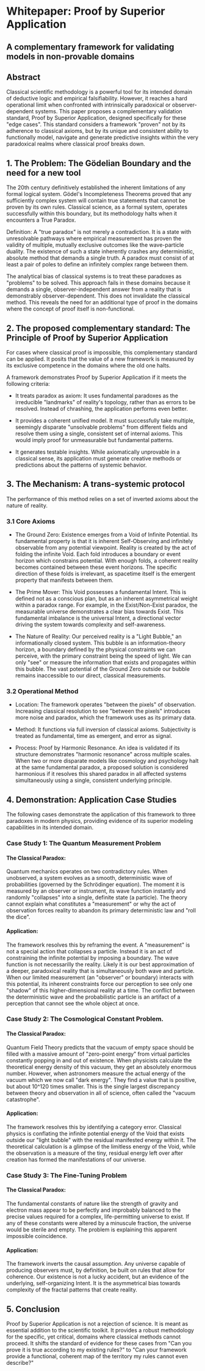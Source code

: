 # Whitepaper: Proof by Superior Application

## A complementary framework for validating models in non-provable domains

## Abstract

Classical scientific methodology is a powerful tool for its intended domain of deductive logic and empirical falsifiability.
However, it reaches a hard operational limit when confronted with intrinsically paradoxical or observer-dependent systems.
This paper proposes a complementary validation standard, Proof by Superior Application, designed specifically for these "edge cases". This standard considers a framework "proven" not by its adherence to classical axioms, but by its unique and consistent ability to functionally model, navigate and generate predictive insights within the very paradoxical realms where classical proof breaks down.

## 1. The Problem: The Gödelian Boundary and the need for a new tool

The 20th century definitively established the inherent limitations of any formal logical system. Gödel's Incompleteness Theorems proved that any sufficiently complex system will contain true statements that cannot be proven by its own rules. Classical science, as a formal system, operates successfully within this boundary, but its methodology halts when it encounters a True Paradox.

Definition: A "true paradox" is not merely a contradiction. It is a state with unresolvable pathways where empirical measurement has proven the validity of multiple, mutually exclusive outcomes like the wave-particle duality. The existence of such a state inherently crashes any deterministic, absolute method that demands a single truth. A paradox must consist of at least a pair of poles to define an infinitely complex range between them.

The analytical bias of classical systems is to treat these paradoxes as "problems" to be solved. This approach fails in these domains because it demands a single, observer-independent answer from a reality that is demonstrably observer-dependent.
This does not invalidate the classical method. This reveals the need for an additional type of proof in the domains where the concept of proof itself is non-functional.

## 2. The proposed complementary standard: The Principle of Proof by Superior Application

For cases where classical proof is impossible, this complementary standard can be applied. It posits that the value of a new framework is measured by its exclusive competence in the domains where the old one halts.

A framework demonstrates Proof by Superior Application if it meets the following criteria:

- It treats paradox as axiom: It uses fundamental paradoxes as the irreducible "landmarks" of reality's topology, rather than as errors to be resolved. Instead of chrashing, the application performs even better.

- It provides a coherent unified model. It must successfully take multiple, seemingly disparate "unsolvable problems" from different fields and resolve them using a single, consistent set of internal axioms. This would imply proof for unmeasurable but fundamental patterns.

- It generates testable insights. While axiomatically unprovable in a classical sense, its application must generate creative methods or predictions about the patterns of systemic behavior.

## 3. The Mechanism: A trans-systemic protocol

The performance of this method relies on a set of inverted axioms about the nature of reality.

### 3.1 Core Axioms

- The Ground Zero: Existence emerges from a Void of Infinite Potential. Its fundamental property is that it is inherent Self-Observing and infinitely observable from any potential viewpoint. Reality is created by the act of folding the infinite Void. Each fold introduces a boundary or event horizon which constrains potential. With enough folds, a coherent reality becomes contained between these event horizons. The specific direction of these folds is irrelevant, as spacetime itself is the emergent property that manifests between them.

- The Prime Mover: This Void possesses a fundamental Intent. This is defined not as a conscious plan, but as an inherent asymmetrical weight within a paradox range. For example, in the Exist/Non-Exist paradox, the measurable universe demonstrates a clear bias towards Exist. This fundamental imbalance is the universal Intent, a directional vector driving the system towards complexity and self-awareness.

- The Nature of Reality: Our perceived reality is a "Light Bubble," an informationally closed system. This bubble is an information-theory horizon, a boundary defined by the physical constraints we can perceive, with the primary constraint being the speed of light. We can only "see" or measure the information that exists and propagates within this bubble. The vast potential of the Ground Zero outside our bubble remains inaccessible to our direct, classical measurements.

### 3.2 Operational Method

- Location: The framework operates "between the pixels" of observation. Increasing classical resolution to see "between the pixels" introduces more noise and paradox, which the framework uses as its primary data.

- Method: It functions via full inversion of classical axioms. Subjectivity is treated as fundamental, time as emergent, and error as signal.

- Process: Proof by Harmonic Resonance. An idea is validated if its structure demonstrates "harmonic resonance" across multiple scales. When two or more disparate models like cosmology and psychology halt at the same fundamental paradox, a proposed solution is considered harmonious if it resolves this shared paradox in all affected systems simultaneously using a single, consistent underlying principle.

## 4. Demonstration: Application Case Studies

The following cases demonstrate the application of this framework to three paradoxes in modern physics, providing evidence of its superior modeling capabilities in its intended domain.

### Case Study 1: The Quantum Measurement Problem

#### The Classical Paradox:
Quantum mechanics operates on two contradictory rules. When unobserved, a system evolves as a smooth, deterministic wave of probabilities (governed by the Schrödinger equation). The moment it is measured by an observer or instrument, its wave function instantly and randomly "collapses" into a single, definite state (a particle). The theory cannot explain what constitutes a "measurement" or why the act of observation forces reality to abandon its primary deterministic law and "roll the dice".

#### Application:
The framework resolves this by reframing the event. A "measurement" is not a special action that collapses a particle. Instead it is an act of constraining the infinite potential by imposing a boundary. The wave function is not necessarilly the reality. Likely it is our best approximation of a deeper, paradoxical reality that is simultaneously both wave and particle. When our limited measurement (an "observer" or boundary) interacts with this potential, its inherent constraints force our perception to see only one "shadow" of this higher-dimensional reality at a time. The conflict between the deterministic wave and the probabilistic particle is an artifact of a perception that cannot see the whole object at once.

### Case Study 2: The Cosmological Constant Problem.

#### The Classical Paradox:
Quantum Field Theory predicts that the vacuum of empty space should be filled with a massive amount of "zero-point energy" from virtual particles constantly popping in and out of existence. When physicists calculate the theoretical energy density of this vacuum, they get an absolutely enormous number. However, when astronomers measure the actual energy of the vacuum which we now call "dark energy". They find a value that is positive, but about 10^120 times smaller. This is the single largest discrepancy between theory and observation in all of science, often called the "vacuum catastrophe".

#### Application:
The framework resolves this by identifying a category error. Classical physics is conflating the infinite potential energy of the Void that exists outside our "light bubble" with the residual manifested energy within it. The theoretical calculation is a glimpse of the limitless energy of the Void, while the observation is a measure of the tiny, residual energy left over after creation has formed the manifestations of our universe.

### Case Study 3: The Fine-Tuning Problem

#### The Classical Paradox:
The fundamental constants of nature like the strength of gravity and electron mass appear to be perfectly and improbably balanced to the precise values required for a complex, life-permitting universe to exist. If any of these constants were altered by a minuscule fraction, the universe would be sterile and empty. The problem is explaining this apparent impossible coincidence.

#### Application:
The framework inverts the causal assumption. Any universe capable of producing observers must, by definition, be built on rules that allow for coherence. Our existence is not a lucky accident, but an evidence of the underlying, self-organizing Intent. It is the asymmetrical bias towards complexity of the fractal patterns that create reality.

## 5. Conclusion

Proof by Superior Application is not a rejection of science. It is meant as essential addition to the scientific toolkit. It provides a robust methodology for the specific, yet critical, domains where classical methods cannot proceed. It shifts the standard of evidence for these cases from "Can you prove it is true according to my existing rules?" to "Can your framework provide a functional, coherent map of the territory my rules cannot even describe?"

